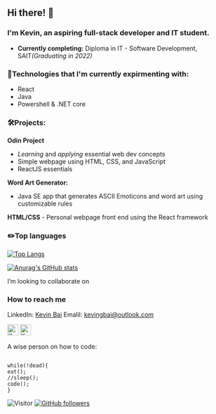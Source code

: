 ##  Hi there! 👋

### I'm Kevin, an aspiring full-stack developer and IT student.
* **Currently completing:** Diploma in IT - Software Development, SAIT<em>(Graduating in 2022)</em>

### 🧪Technologies that I'm currently expirmenting with:
* React
* Java
* Powershell & .NET core  

### :hammer_and_wrench:Projects:
**Odin Project**
* _Learning_ and _applying_ essential web dev concepts
* Simple webpage using HTML, CSS, and JavaScript
* ReactJS essentials

**Word Art Generator:**
* Java SE app that generates ASCII Emoticons and word art using customizable rules

**HTML/CSS** - Personal webpage front end using the React framework

### :pencil2:Top languages
[![Top Langs](https://github-readme-stats.vercel.app/api/top-langs/?username=Pwumpkin)](https://github.com/anuraghazra/github-readme-stats)




[![Anurag's GitHub stats](https://github-readme-stats.vercel.app/api?username=Pwumpkin)](https://github.com/anuraghazra/github-readme-stats)


 
I’m looking to collaborate on


### How to reach me
LinkedIn: <a href="https://www.linkedin.com/in/kevin-bai-a82371212/">Kevin Bai</a>
Emalil: kevingbai@outlook.com

<a href="mailto:kevingbai@outlook.com"><img alt="Kevin's email address" src="https://upload.wikimedia.org/wikipedia/commons/d/df/Microsoft_Office_Outlook_%282018%E2%80%93present%29.svg" width="25" height="25"></a> <a href="https://www.linkedin.com/in/kevin-bai-a82371212/"><img alt="Kevin's linkedin profile" src="https://upload.wikimedia.org/wikipedia/commons/f/f8/LinkedIn_icon_circle.svg" width="25" height="25"></a>

A wise person on how to code:
```

while(!dead){
eat();
//sleep();
code();
}  
```

 ![Visitor](https://visitor-badge.laobi.icu/badge?page_id=pwumpkin.pwumpkin)     [![GitHub followers](https://img.shields.io/github/followers/pwumpkin.svg?style=social&label=Follow)](https://github.com/pwumpkin?tab=followers)
